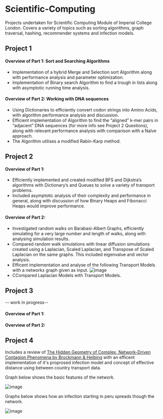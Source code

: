 # Scientific-Computing
Projects undertaken for Scientific Computing Module of Imperial College London. Covers a variety of topics such as sorting algorithms, graph traversal, hashing, recommender systems and infection models.

## Project 1
#### Overview of Part 1: Sort and Searching Algorithms
* Implementation of a hybrid Merge and Selection sort Algorithm along with performance analysis and parameter optimization.
* Implementation of Binary search Algorithm to find a trough in lists along with asymptotic running time analysis. 
#### Overview of Part 2: Working with DNA sequences
* Using Dictionaries to efficiently convert codon strings into Amino Acids, with algorithm performance analysis and discussion.  
* Efficient implementation of Algorithm to find the “aligned” k-mer pairs in “adjacent” DNA sequences (for more info see Project 2 Questions), along with relevant performance analysis with comparison with a Naïve approach. 
* The Algorithm utilises a modified Rabin-Karp method. 

## Project 2
#### Overview of Part 1:
* Efficiently implemented and created modified BFS and Dijkstra’s algorithms with Dictionary’s and Queues to solve a variety of transport problems. 
* Included asymptotic analysis of their complexity and performance in general, along with discussion of how Binary Heaps and Fibonacci Heaps would improve performance. 
#### Overview of Part 2:
* Investigated random walks on Barabasi-Albert Graphs, efficiently simulating for a very large number and length of walks, along with analysing simulation results.  
* Compared random walk simulations with linear diffusion simulations created using a Laplacian, Scaled Laplacian, and Transpose of Scaled Laplacian on the same graphs. This included eigenvalue and vector analysis.
* Efficent implementation and analyse of the following Transport Models with a networkx graph given as input.
![image](https://user-images.githubusercontent.com/58078485/96107947-f028e680-0ed4-11eb-8066-dd87840977c5.png)
* CCompared Laplacian Models with Transport Models.
## Project 3 
-- work in progress--
#### Overview of Part 1:
#### Overview of Part 2:
## Project 4
Includes a review of [The Hidden Geometry of Complex, Network-Driven Contagion Phenomena by Brockmann & Helbing](https://science.sciencemag.org/content/342/6164/1337) with an efficent implementation of it's proprosed infection model and concept of effective distance using between country transport data.

Graph below shows the basic features of the network.

![image](https://user-images.githubusercontent.com/58078485/95978099-9e6b5800-0e11-11eb-9b40-cde51ba4cdd9.png)

Graphs below shows how an infection starting in peru spreads though the network.  

![image](https://user-images.githubusercontent.com/58078485/95978372-fdc96800-0e11-11eb-8ac0-3b10c0b71806.png)



